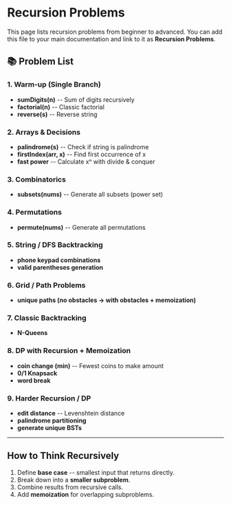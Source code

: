# Recursion Problems

This page lists recursion problems from beginner to advanced. You can
add this file to your main documentation and link to it as **Recursion
Problems**.

## 📚 Problem List

### 1. Warm-up (Single Branch)

-   **sumDigits(n)** -- Sum of digits recursively
-   **factorial(n)** -- Classic factorial
-   **reverse(s)** -- Reverse string

### 2. Arrays & Decisions

-   **palindrome(s)** -- Check if string is palindrome
-   **firstIndex(arr, x)** -- Find first occurrence of x
-   **fast power** -- Calculate xⁿ with divide & conquer

### 3. Combinatorics

-   **subsets(nums)** -- Generate all subsets (power set)

### 4. Permutations

-   **permute(nums)** -- Generate all permutations

### 5. String / DFS Backtracking

-   **phone keypad combinations**
-   **valid parentheses generation**

### 6. Grid / Path Problems

-   **unique paths (no obstacles → with obstacles + memoization)**

### 7. Classic Backtracking

-   **N-Queens**

### 8. DP with Recursion + Memoization

-   **coin change (min)** -- Fewest coins to make amount
-   **0/1 Knapsack**
-   **word break**

### 9. Harder Recursion / DP

-   **edit distance** -- Levenshtein distance
-   **palindrome partitioning**
-   **generate unique BSTs**

------------------------------------------------------------------------

## How to Think Recursively

1.  Define **base case** -- smallest input that returns directly.
2.  Break down into a **smaller subproblem**.
3.  Combine results from recursive calls.
4.  Add **memoization** for overlapping subproblems.
